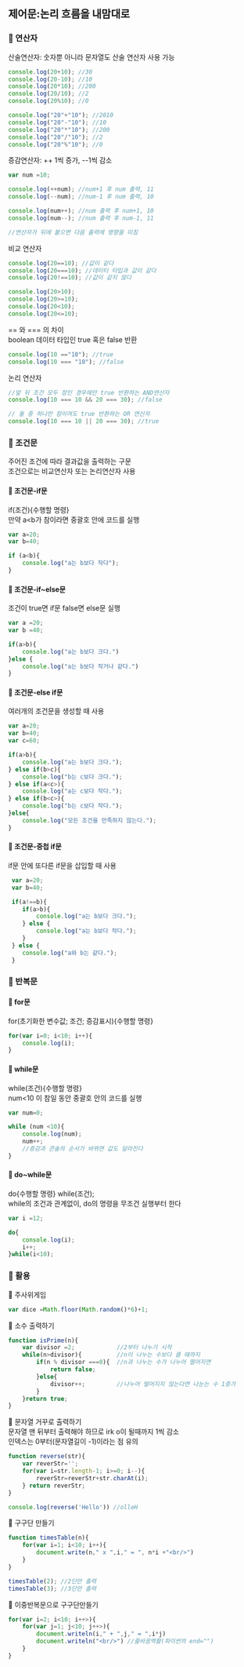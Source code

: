 ## 제어문:논리 흐름을 내맘대로

### 📌 연산자
산술연산자: 숫자뿐 아니라 문자열도 산술 연산자 사용 가능
```js
console.log(20+10); //30
console.log(20-10); //10
console.log(20*10); //200
console.log(20/10); //2
console.log(20%10); //0
```
```js
console.log("20"+"10"); //2010
console.log("20"-"10"); //10
console.log("20"*"10"); //200
console.log("20"/"10"); //2
console.log("20"%"10"); //0
```

증감연산자: ++ 1씩 증가, --1씩 감소
```js
var num =10;

console.log(++num); //num+1 후 num 출력, 11
console.log(--num); //num-1 후 num 출력, 10

console.log(num++); //num 출력 후 num+1, 10
console.log(num--); //num 출력 후 num-1, 11

//연산자가 뒤에 붙으면 다음 출력에 영향을 미침

```

비교 연산자
```js
console.log(20==10); //값이 같다
console.log(20===10); //데이터 타입과 값이 같다
console.log(20!==10); //값이 같지 않다

console.log(20>10); 
console.log(20>=10); 
console.log(20<10); 
console.log(20<=10); 
```

== 와 === 의 차이    
boolean 데이터 타입인 true 혹은 false 반환
```js
console.log(10 =="10"); //true
console.log(10 === "10"); //false
```

논리 연산자
```js
//앞 뒤 조건 모두 참인 경우에만 true 반환하는 AND연산자
console.log(10 === 10 && 20 === 30); //false

// 둘 중 하나만 참이여도 true 반환하는 OR 연산자
console.log(10 === 10 || 20 === 30); //true 
```


### 📌 조건문    
주어진 조건에 따라 결과값을 출력하는 구문    
조건으로는 비교연산자 또는 논리연산자 사용    

#### 💭 조건문-if문    
if(조건){수행할 명령}   
만약 a<b가 참이라면 중괄호 안에 코드를 실행
```js
var a=20;
var b=40;

if (a<b){
    console.log("a는 b보다 작다");
}
```
#### 💭 조건문-if~else문
조건이 true면 if문 false면 else문 실행    
```js
var a =20;
var b =40;

if(a>b){
    console.log("a는 b보다 크다.")
}else {
    console.log("a는 b보다 작거나 같다.")
}
```

#### 💭 조건문-else if문
여러개의 조건문을 생성할 때 사용
```js
var a=20;
var b=40;
var c=60;

if(a>b){
    console.log("a는 b보다 크다.");
} else if(b>c){
    console.log("b는 c보다 크다.");
} else if(a<c>){
    console.log("a는 c보다 작다.");
} else if(b<c>){
    console.log("b는 c보다 작다.");
}else{
    console.log("모든 조건을 만족하지 않는다.");
}
```

#### 💭 조건문-중첩 if문
if문 안에 또다른 if문을 삽입할 때 사용
```js
 var a=20;
 var b=40;

 if(a!==b){
    if(a>b){
        console.log("a는 b보다 크다.");
    } else {
        console.log("a는 b보다 작다.");
    }
 } else {
    console.log("a와 b는 같다.");
 }
```

### 📌 반복문     

#### 💭 for문
for(초기화한 변수값; 조건; 증감표시){수행할 명령}

```js
for(var i=0; i<10; i++){
    console.log(i);
}
```


#### 💭 while문

while(조건){수행할 명령}    
num<10 이 참일 동안 중괄호 안의 코드를 실행

```js
var num=0;

while (num <10){
    console.log(num);
    num++;
    //증감과 콘솔의 순서가 바뀌면 값도 달라진다    
}
```

#### 💭 do~while문

do{수행할 명령} while(조건);    
while의 조건과 관계없이, do의 명령을 무조건 실행부터 한다    
```js
var i =12;

do{
    console.log(i);
    i++;
}while(i<10);
```

### 📌 활용

💭 주사위게임
```js
var dice =Math.floor(Math.random()*6)+1;
```

💭 소수 출력하기
```js
function isPrime(n){
    var divisor =2;            //2부터 나누기 시작
    while(n>divisor){          //n이 나누는 수보다 클 때까지
        if(n % divisor ===0){  //n과 나누는 수가 나누어 떨어지면
            return false;
        }else{
            divisor++;         //나누어 떨어지지 않는다면 나눈는 수 1증가
        }
    }return true;
}
```

💭 문자열 거꾸로 출력하기    
문자열 맨 뒤부터 출력해야 하므로 irk o이 될때까지 1씩 감소    
인덱스는 0부터(문자열길이 -1)이라는 점 유의
```js
function reverse(str){
    var reverStr='';
    for(var i=str.length-1; i>=0; i--){
        reverStr=reverStr+str.charAt(i);
    } return reverStr;
}

console.log(reverse('Hello')) //olleH
```

💭 구구단 만들기
```js
function timesTable(n){
    for(var i=1; i<10; i++){
        document.write(n," x ",i," = ", n*i +"<br/>")
    }
}

timesTable(2); //2단만 출력
timesTable(3); //3단만 출력 
```

💭 이중반복문으로 구구단만들기
```js
for(var i=2; i<10; i++>){
    for(var j=1; j<10; j++>){
        document.writeln(i," + ",j," = ",i*j)
        document.writeln("<br/>") //줄바꿈역활(파이썬의 end="")
    }
}
